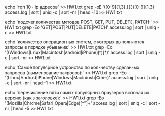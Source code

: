 
echo 'топ 10 - ip адресов' >> HW1.txt
grep -oE '([0-9]{1,3}\.){3}[0-9]{1,3}' access.log | sort | uniq -c | sort -nr | head -10 >> HW1.txt

echo 'подсчет количества методов POST, GET, PUT, DELETE, PATCH:' >> HW1.txt
grep -Eo 'GET|POST|PUT|DELETE|PATCH' access.log | sort | uniq -c >> HW1.txt

echo 'количество операционных систем, с которых выполняются запросы в порядке убывания:' >> HW1.txt
grep -Eo '\((Windows|Linux|Macintosh|Android|iPhone)[^)]*\)' access.log | sort | uniq -c | sort -nr >> HW1.txt

echo 'Самое популярное устройство по количеству сделанных запросов (наименование запросов):' >> HW1.txt
grep -Eo '\(Linux|Android|iPhone|Windows|Macintosh|Other)' access.log | sort | uniq -c | sort -nr | head -1 >> HW1.txt

echo 'перечисление пяти самых популярных браузеров включая их версию (как в заголовке):' >> HW1.txt
grep -Eo '(Mozilla|Chrome|Safari|Opera|Edge)[^"]+' access.log | sort | uniq -c | sort -nr | head -5 >> HW1.txt